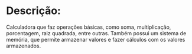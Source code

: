 # Descrição:

Calculadora que faz operações básicas, como soma, multiplicação, porcentagem, raiz quadrada, entre outras. Também possui um sistema de memória, que permite armazenar valores e fazer cálculos com os valores armazenados.
